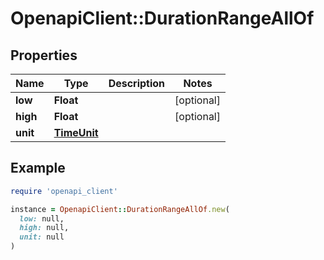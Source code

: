 # OpenapiClient::DurationRangeAllOf

## Properties

| Name | Type | Description | Notes |
| ---- | ---- | ----------- | ----- |
| **low** | **Float** |  | [optional] |
| **high** | **Float** |  | [optional] |
| **unit** | [**TimeUnit**](TimeUnit.md) |  |  |

## Example

```ruby
require 'openapi_client'

instance = OpenapiClient::DurationRangeAllOf.new(
  low: null,
  high: null,
  unit: null
)
```

